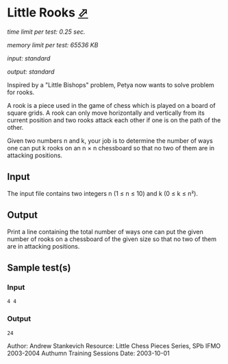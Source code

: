 # Little Rooks [⬀](http://acm.sgu.ru/problem.php?contest=0&problem=222)

_time limit per test: 0.25 sec._

_memory limit per test: 65536 KB_

_input: standard_

_output: standard_


Inspired by a "Little Bishops" problem, Petya now wants to solve problem for rooks. 

A rook is a piece used in the game of chess which is played on a board of square grids. A rook can only move horizontally and vertically from its current position and two rooks attack each other if one is on the path of the other. 

Given two numbers n and k, your job is to determine the number of ways one can put k rooks on an n × n chessboard so that no two of them are in attacking positions. 

## Input

The input file contains two integers n (1 ≤ n ≤ 10) and k (0 ≤ k ≤ n²). 

## Output

Print a line containing the total number of ways one can put the given number of rooks on a chessboard of the given size so that no two of them are in attacking positions. 

## Sample test(s)

### Input
```
4 4
``` 

### Output
```
24
```

Author:	Andrew Stankevich
Resource:	Little Chess Pieces Series, SPb IFMO 2003-2004 Authumn Training Sessions
Date:	2003-10-01
